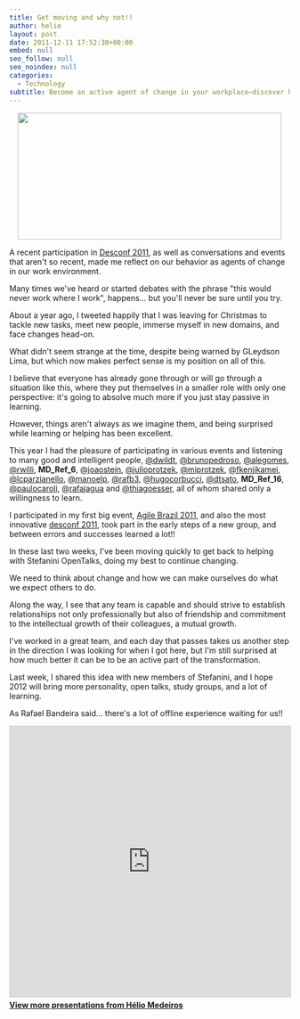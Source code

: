 ```yaml
---
title: Get moving and why not!!
author: helio
layout: post
date: 2011-12-11 17:52:30+00:00
embed: null
seo_follow: null
seo_noindex: null
categories:
  - Technology
subtitle: Become an active agent of change in your workplace—discover how stepping beyond passive learning and building relationships of friendship and commitment creates mutual intellectual growth
---
```


<p style="text-align: center">
 <a href="/uploads/2011/12/Screen-Shot-2011-12-11-at-3.48.41-PM.png"><img class="aligncenter size-full wp-image-476" src="/uploads/2011/12/Screen-Shot-2011-12-11-at-3.48.41-PM.png" alt="" width="474" height="228" srcset="/uploads/2011/12/Screen-Shot-2011-12-11-at-3.48.41-PM.png 519w, /uploads/2011/12/Screen-Shot-2011-12-11-at-3.48.41-PM-300x144.png 300w" sizes="(max-width: 474px) 100vw, 474px" /></a>
</p>

<p style="text-align: left">
 A recent participation in <a title="DESCONF 2011-Mustache edition" href="/2011/11/29/desconf-2011-mustache-edition/">Desconf 2011</a>, as well as conversations and events that aren't so recent, made me reflect on our behavior as agents of change in our work environment.

Many times we've heard or started debates with the phrase "this would never work where I work", happens... but you'll never be sure until you try.

</p>
 About a year ago, I tweeted happily that I was leaving for Christmas to tackle new tasks, meet new people, immerse myself in new domains, and face changes head-on.

What didn't seem strange at the time, despite being warned by GLeydson Lima, but which now makes perfect sense is my position on all of this.

I believe that everyone has already gone through or will go through a situation like this, where they put themselves in a smaller role with only one perspective: it's going to absolve much more if you just stay passive in learning.

However, things aren't always as we imagine them, and being surprised while learning or helping has been excellent.

This year I had the pleasure of participating in various events and listening to many good and intelligent people, [@dwildt][1], [@brunopedroso][2], [@alegomes][3], [@rwilli][4], **MD_Ref_6**, [@joaostein][6], [@julioprotzek][7], [@miprotzek][8], [@fkenjikamei][9], [@lcparzianello][10], [@manoelp][11], [@rafb3][12], [@hugocorbucci][13], [@dtsato][14], **MD_Ref_16**, [@paulocaroli][16], [@rafajagua][17] and [@thiagoesser][18], all of whom shared only a willingness to learn.

I participated in my first big event, [Agile Brazil 2011][19], and also the most innovative [desconf 2011][20], took part in the early steps of a new group, and between errors and successes learned a lot!!

In these last two weeks, I've been moving quickly to get back to helping with Stefanini OpenTalks, doing my best to continue changing.

We need to think about change and how we can make ourselves do what we expect others to do.

Along the way, I see that any team is capable and should strive to establish relationships not only professionally but also of friendship and commitment to the intellectual growth of their colleagues, a mutual growth.

I've worked in a great team, and each day that passes takes us another step in the direction I was looking for when I got here, but I'm still surprised at how much better it can be to be an active part of the transformation.

Last week, I shared this idea with new members of Stefanini, and I hope 2012 will bring more personality, open talks, study groups, and a lot of learning.

As Rafael Bandeira said... there's a lot of offline experience waiting for us!!

<p style="text-align: center">
 <div style="margin-bottom: 20px;">
<iframe src="https://www.slideshare.net/slideshow/embed_code/key/7HWId14ncZGTTe" width="597" height="486" frameborder="0" marginwidth="0" marginheight="0" scrolling="no" style="border:1px solid #CCC; border-width:1px; margin-bottom:5px; max-width: 100%;" allowfullscreen></iframe>
</iframe>
<div style="margin-bottom:5px">
    <strong><a href="//www.slideshare.net/heliomedeiros" target="_blank">View more presentations from Hélio Medeiros</a></strong>
</div>
</div>
</p>
 &nbsp;

[8]: http://twitter.com/#!/miprotzek "Michelle Protzek"
[1]: http://twitter.com/dwildt "Daniel Wildt"
[14]: http://twitter.com/#!/dtsato "Danilo Sato"
[10]: http://twitter.com/#!/lcparzianello "Luiz C. Parzianello"
[19]: /2011/06/19/agile-brazil-2011-claro-que-vou/ "Agile Brazil 2011 – EU VOU!!"
[13]: http://twitter.com/#!/hugocorbucci "Hugo Corbucci"
[11]: http://twitter.com/#!/manoelp "Manoel Pimentel"
[2]: http://twitter.com/brunopedroso "Bruno Pedroso"
[3]: http://twitter.com/#!/alegomes "Alexandre Gomes"
[12]: http://twitter.com/#!/rafb3 "Rafael Bandeira"
[17]: http://twitter.com/#!/rafajagua "Rafael Camargo"
[20]: /2011/11/29/desconf-2011-mustache-edition/ "DESCONF 2011-Mustache edition"
[6]: http://twitter.com/#!/joaostein "João Stein"
[18]: http://twitter.com/#!/thiagoesser "Thiago Esser"
[4]: http://twitter.com/#!/rwilli "Willi"
[9]: http://twitter.com/#!/fkenjikamei "Fernando Kenji Kamei"
[16]: http://twitter.com/#!/paulocaroli "Paulo Caroli"
[7]: http://twitter.com/#!/julioprotzek "Júlio Protzek"
